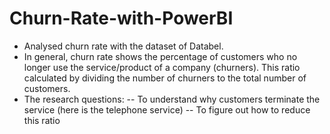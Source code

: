 # Churn-Rate-with-PowerBI

+ Analysed churn rate with the dataset of Databel.
+ In general, churn rate shows the percentage of customers who no longer use the service/product of a company (churners). This ratio calculated by dividing the number of churners to the total number of customers.
+ The research questions:
-- To understand why customers terminate the service (here is the telephone service)
-- To figure out how to reduce this ratio
